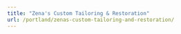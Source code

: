 ```yaml
---
title: "Zena's Custom Tailoring & Restoration"
url: /portland/zenas-custom-tailoring-and-restoration/
---
```

